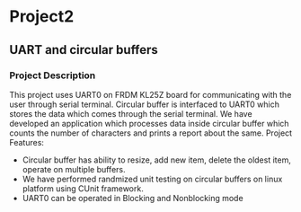 # Project2
## UART and circular buffers

### Project Description 
This project uses UART0 on FRDM KL25Z board for communicating with the user through serial terminal.
Circular buffer is interfaced to UART0 which stores the data which comes through the serial terminal.
We have developed an application which processes data inside circular buffer which counts the number of characters 
and prints a report about the same. 
Project Features:

- Circular buffer has ability to resize, add new item, delete the oldest item, operate on multiple buffers.
- We have performed randmized unit testing on circular buffers on linux platform using CUnit framework.
- UART0 can be operated in Blocking and Nonblocking mode
